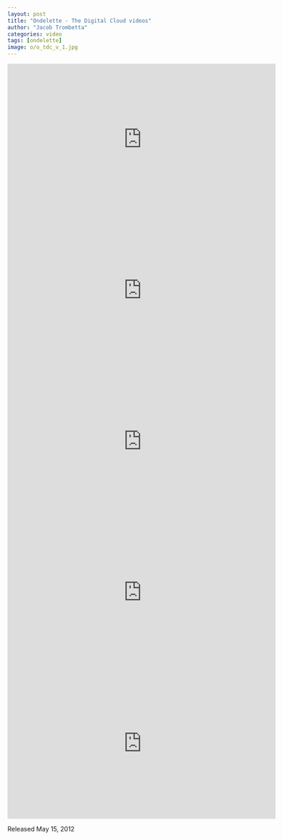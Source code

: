 ```yaml
---
layout: post
title: "Ondelette - The Digital Cloud videos"
author: "Jacob Trombetta"
categories: video
tags: [ondelette]
image: o/o_tdc_v_1.jpg
---
```

<div class="center">
  <iframe src="https://player.vimeo.com/video/14722442" width="600" height="338" frameborder="0" allow="autoplay; fullscreen" allowfullscreen></iframe>

  <iframe src="https://player.vimeo.com/video/15085874" width="600" height="338" frameborder="0" allow="autoplay; fullscreen" allowfullscreen></iframe>

  <iframe src="https://player.vimeo.com/video/15097846" width="600" height="338" frameborder="0" allow="autoplay; fullscreen" allowfullscreen></iframe>

  <iframe src="https://player.vimeo.com/video/15458693" width="600" height="338" frameborder="0" allow="autoplay; fullscreen" allowfullscreen></iframe>

  <iframe src="https://player.vimeo.com/video/15504150" width="600" height="338" frameborder="0" allow="autoplay; fullscreen" allowfullscreen></iframe>
</div>

Released May 15, 2012
